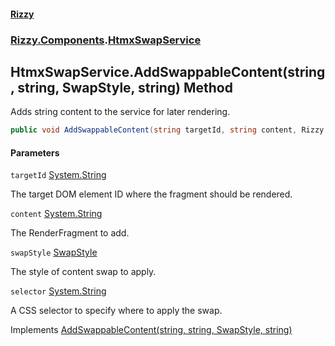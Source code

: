 #### [Rizzy](index.md 'index')
### [Rizzy.Components](Rizzy.Components.md 'Rizzy.Components').[HtmxSwapService](Rizzy.Components.HtmxSwapService.md 'Rizzy.Components.HtmxSwapService')

## HtmxSwapService.AddSwappableContent(string, string, SwapStyle, string) Method

Adds string content to the service for later rendering.

```csharp
public void AddSwappableContent(string targetId, string content, Rizzy.SwapStyle swapStyle=Rizzy.SwapStyle.outerHTML, string? selector=null);
```
#### Parameters

<a name='Rizzy.Components.HtmxSwapService.AddSwappableContent(string,string,Rizzy.SwapStyle,string).targetId'></a>

`targetId` [System.String](https://docs.microsoft.com/en-us/dotnet/api/System.String 'System.String')

The target DOM element ID where the fragment should be rendered.

<a name='Rizzy.Components.HtmxSwapService.AddSwappableContent(string,string,Rizzy.SwapStyle,string).content'></a>

`content` [System.String](https://docs.microsoft.com/en-us/dotnet/api/System.String 'System.String')

The RenderFragment to add.

<a name='Rizzy.Components.HtmxSwapService.AddSwappableContent(string,string,Rizzy.SwapStyle,string).swapStyle'></a>

`swapStyle` [SwapStyle](Rizzy.SwapStyle.md 'Rizzy.SwapStyle')

The style of content swap to apply.

<a name='Rizzy.Components.HtmxSwapService.AddSwappableContent(string,string,Rizzy.SwapStyle,string).selector'></a>

`selector` [System.String](https://docs.microsoft.com/en-us/dotnet/api/System.String 'System.String')

A CSS selector to specify where to apply the swap.

Implements [AddSwappableContent(string, string, SwapStyle, string)](Rizzy.Components.IHtmxSwapService.AddSwappableContent(string,string,Rizzy.SwapStyle,string).md 'Rizzy.Components.IHtmxSwapService.AddSwappableContent(string, string, Rizzy.SwapStyle, string)')